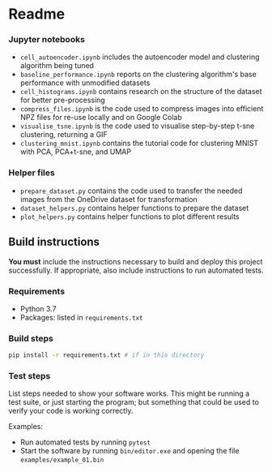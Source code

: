 # Readme

### Jupyter notebooks
* `cell_autoencoder.ipynb` includes the autoencoder model and clustering algorithm being tuned
* `baseline_performance.ipynb` reports on the clustering algorithm's base performance with unmodified datasets
* `cell_histograms.ipynb` contains research on the structure of the dataset for better pre-processing
* `compress_files.ipynb` is the code used to compress images into efficient NPZ files for re-use locally and on Google Colab
* `visualise_tsne.ipynb` is the code used to visualise step-by-step t-sne clustering, returning a GIF
* `clustering_mnist.ipynb` contains the tutorial code for clustering MNIST with PCA, PCA+t-sne, and UMAP

### Helper files
* `prepare_dataset.py` contains the code used to transfer the needed images from the OneDrive dataset for transformation
* `dataset_helpers.py` contains helper functions to prepare the dataset
* `plot_helpers.py` contains helper functions to plot different results


## Build instructions

**You must** include the instructions necessary to build and deploy this project successfully. If appropriate, also include
instructions to run automated tests.

### Requirements

* Python 3.7
* Packages: listed in `requirements.txt`

### Build steps

```bash
pip install -r requirements.txt # if in this directory
```

### Test steps

List steps needed to show your software works. This might be running a test suite, or just starting the program; but something that could be used to verify your code is working correctly.

Examples:

* Run automated tests by running `pytest`
* Start the software by running `bin/editor.exe` and opening the file `examples/example_01.bin`
